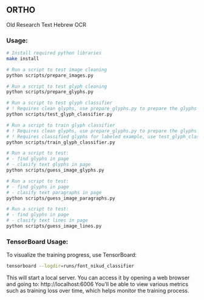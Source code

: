 ## ORTHO

Old Research Text Hebrew OCR

### Usage:

```sh
# Install required python libraries
make install

# Run a script to test image cleaning
python scripts/prepare_images.py

# Run a script to test glyph cleaning
python scripts/prepare_glyphs.py

# Run a script to test glyph classifier
# ! Requires clean glyphs, use prepare_glyphs.py to prepare the glyphs
python scripts/test_glyph_classifier.py

# Run a script to train glyph classifier
# ! Requires clean glyphs, use prepare_glyphs.py to prepare the glyphs
# ! Requires classified glyphs for labeled example, use test_glyph_classifier.py to lapel the glyphs
python scripts/train_glyph_classifier.py

# Run a script to test:
# - find glyphs in page
# - clasify text glyphs in page 
python scripts/guess_image_glyphs.py 

# Run a script to test:
# - find glyphs in page
# - clasify text paragraphs in page 
python scripts/guess_image_paragraphs.py

# Run a script to test:
# - find glyphs in page
# - clasify text lines in page
python scripts/guess_image_lines.py
```

### TensorBoard Usage:

To visualize the training progress, use TensorBoard:

```bash
tensorboard --logdir=runs/font_nikud_classifier
```

This will start a local server. You can access it by opening a web browser and going to: http://localhost:6006
You'll be able to view various metrics such as training loss over time, which helps monitor the training process.
